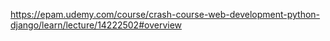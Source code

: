 https://epam.udemy.com/course/crash-course-web-development-python-django/learn/lecture/14222502#overview
